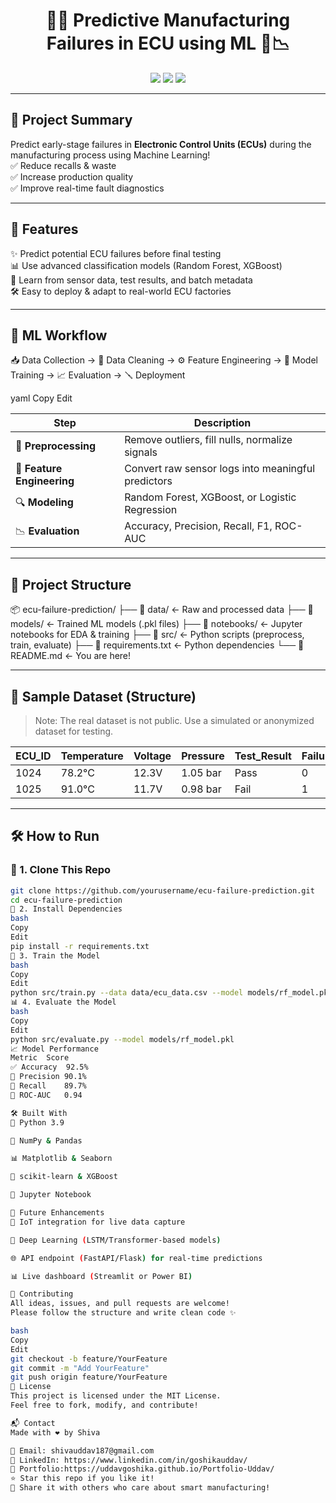 <h1 align="center">🔧🔮 Predictive Manufacturing Failures in ECU using ML 🚗📉</h1>

<p align="center">
  <img src="https://img.shields.io/badge/ML-ECU%20Failure%20Prediction-blue?style=for-the-badge&logo=python" />
  <img src="https://img.shields.io/badge/Python-3.9-yellow?style=for-the-badge&logo=python" />
  <img src="https://img.shields.io/badge/Status-Active-brightgreen?style=for-the-badge" />
</p>

---

## 📘 Project Summary

Predict early-stage failures in **Electronic Control Units (ECUs)** during the manufacturing process using Machine Learning!  
✅ Reduce recalls & waste  
✅ Increase production quality  
✅ Improve real-time fault diagnostics

---

## 🚀 Features

✨ Predict potential ECU failures before final testing  
📊 Use advanced classification models (Random Forest, XGBoost)  
🧠 Learn from sensor data, test results, and batch metadata  
🛠 Easy to deploy & adapt to real-world ECU factories

---

## 🧠 ML Workflow

📥 Data Collection → 🧹 Data Cleaning → ⚙️ Feature Engineering → 🤖 Model Training → 📈 Evaluation → 🪛 Deployment

yaml
Copy
Edit

| Step | Description |
|------|-------------|
| 🧽 **Preprocessing** | Remove outliers, fill nulls, normalize signals |
| 🧬 **Feature Engineering** | Convert raw sensor logs into meaningful predictors |
| 🔍 **Modeling** | Random Forest, XGBoost, or Logistic Regression |
| 📉 **Evaluation** | Accuracy, Precision, Recall, F1, ROC-AUC |

---

## 📁 Project Structure

📦 ecu-failure-prediction/
├── 📂 data/ ← Raw and processed data
├── 📂 models/ ← Trained ML models (.pkl files)
├── 📂 notebooks/ ← Jupyter notebooks for EDA & training
├── 📂 src/ ← Python scripts (preprocess, train, evaluate)
├── 📄 requirements.txt ← Python dependencies
└── 📄 README.md ← You are here!


---

## 🧪 Sample Dataset (Structure)

> Note: The real dataset is not public. Use a simulated or anonymized dataset for testing.

| ECU_ID | Temperature | Voltage | Pressure | Test_Result | Failure |
|--------|-------------|---------|----------|-------------|---------|
| 1024   | 78.2°C      | 12.3V   | 1.05 bar | Pass        | 0       |
| 1025   | 91.0°C      | 11.7V   | 0.98 bar | Fail        | 1       |

---

## 🛠 How to Run

### 🔧 1. Clone This Repo

```bash
git clone https://github.com/yourusername/ecu-failure-prediction.git
cd ecu-failure-prediction
🐍 2. Install Dependencies
bash
Copy
Edit
pip install -r requirements.txt
🤖 3. Train the Model
bash
Copy
Edit
python src/train.py --data data/ecu_data.csv --model models/rf_model.pkl
📊 4. Evaluate the Model
bash
Copy
Edit
python src/evaluate.py --model models/rf_model.pkl
📈 Model Performance
Metric	Score
✅ Accuracy	92.5%
🎯 Precision	90.1%
🔁 Recall	89.7%
🧪 ROC-AUC	0.94

🛠️ Built With
🐍 Python 3.9

🧮 NumPy & Pandas

📊 Matplotlib & Seaborn

🤖 scikit-learn & XGBoost

📓 Jupyter Notebook

🔮 Future Enhancements
📡 IoT integration for live data capture

🧠 Deep Learning (LSTM/Transformer-based models)

🌐 API endpoint (FastAPI/Flask) for real-time predictions

📊 Live dashboard (Streamlit or Power BI)

🤝 Contributing
All ideas, issues, and pull requests are welcome!
Please follow the structure and write clean code ✨

bash
Copy
Edit
git checkout -b feature/YourFeature
git commit -m "Add YourFeature"
git push origin feature/YourFeature
📜 License
This project is licensed under the MIT License.
Feel free to fork, modify, and contribute!

📬 Contact
Made with ❤️ by Shiva

📧 Email: shivauddav187@gmail.com
🔗 LinkedIn: https://www.linkedin.com/in/goshikauddav/
📁 Portfolio:https://uddavgoshika.github.io/Portfolio-Uddav/
⭐ Star this repo if you like it!
📢 Share it with others who care about smart manufacturing!
